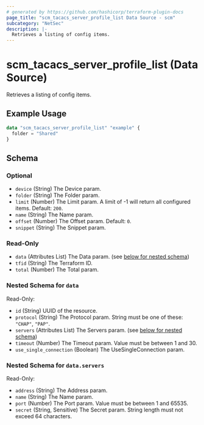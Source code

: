 ```yaml
---
# generated by https://github.com/hashicorp/terraform-plugin-docs
page_title: "scm_tacacs_server_profile_list Data Source - scm"
subcategory: "NetSec"
description: |-
  Retrieves a listing of config items.
---
```


# scm_tacacs_server_profile_list (Data Source)

Retrieves a listing of config items.

## Example Usage

```terraform
data "scm_tacacs_server_profile_list" "example" {
  folder = "Shared"
}
```

<!-- schema generated by tfplugindocs -->
## Schema

### Optional

- `device` (String) The Device param.
- `folder` (String) The Folder param.
- `limit` (Number) The Limit param. A limit of -1 will return all configured items. Default: `200`.
- `name` (String) The Name param.
- `offset` (Number) The Offset param. Default: `0`.
- `snippet` (String) The Snippet param.

### Read-Only

- `data` (Attributes List) The Data param. (see [below for nested schema](#nestedatt--data))
- `tfid` (String) The Terraform ID.
- `total` (Number) The Total param.

<a id="nestedatt--data"></a>
### Nested Schema for `data`

Read-Only:

- `id` (String) UUID of the resource.
- `protocol` (String) The Protocol param. String must be one of these: `"CHAP"`, `"PAP"`.
- `servers` (Attributes List) The Servers param. (see [below for nested schema](#nestedatt--data--servers))
- `timeout` (Number) The Timeout param. Value must be between 1 and 30.
- `use_single_connection` (Boolean) The UseSingleConnection param.

<a id="nestedatt--data--servers"></a>
### Nested Schema for `data.servers`

Read-Only:

- `address` (String) The Address param.
- `name` (String) The Name param.
- `port` (Number) The Port param. Value must be between 1 and 65535.
- `secret` (String, Sensitive) The Secret param. String length must not exceed 64 characters.
